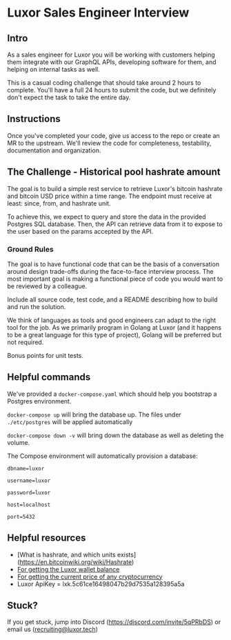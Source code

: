 # Luxor Sales Engineer Interview

## Intro
As a sales engineer for Luxor you will be working with customers helping them integrate with our GraphQL APIs, developing software for them, and helping on internal tasks as well.

This is a casual coding challenge that should take around 2 hours to complete. You'll have a full 24 hours to submit the code, but we definitely don't expect the task to take the entire day.

## Instructions
Once you've completed your code, give us access to the repo or create an MR to the upstream.  We'll review the code for completeness, testability, documentation and organization.

## The Challenge - Historical pool hashrate amount
The goal is to build a simple rest service to retrieve Luxor's bitcoin hashrate and bitcoin USD price within a time range. The endpoint must receive at least: since, from, and hashrate unit.

To achieve this, we expect to query and store the data in the provided Postgres SQL database. Then, the API can retrieve data from it to expose to the user based on the params accepted by the API. 

### Ground Rules
The goal is to have functional code that can be the basis of a conversation around design trade-offs during the face-to-face interview process.  The most important goal is making a functional piece of code you would want to be reviewed by a colleague.

Include all source code, test code, and a README describing how to build and run the solution.

We think of languages as tools and good engineers can adapt to the right tool for the job.  As we primarily program in Golang at Luxor (and it happens to be a great language for this type of project), Golang will be preferred but not required.

Bonus points for unit tests.

## Helpful commands
We've provided a `docker-compose.yaml` which should help you bootstrap a Postgres environment.

`docker-compose up` will bring the database up.  The files under `./etc/postgres` will be applied automatically

`docker-compose down -v` will bring down the database as well as deleting the volume.

The Compose environment will automatically provision a database:

`dbname=luxor`

`username=luxor`

`password=luxor`

`host=localhost`

`port=5432`

## Helpful resources
* [What is hashrate, and which units exists] (https://en.bitcoinwiki.org/wiki/Hashrate)
* [For getting the Luxor wallet balance](https://docs.luxor.tech/docs/schema/queries/get-wallet)
* [For getting the current price of any cryptocurrency](https://www.coingecko.com/api/documentations/v3#/simple/get_simple_price)
* Luxor ApiKey = lxk.5c61ce16498047b29d7535a128395a5a

## Stuck?
If you get stuck, jump into Discord (https://discord.com/invite/5qPRbDS) or email us (recruiting@luxor.tech)

